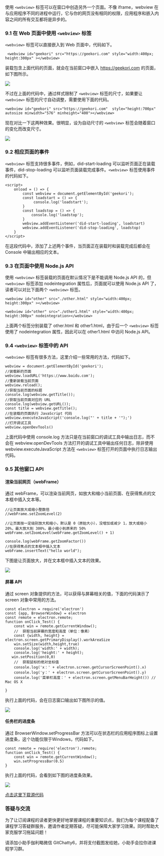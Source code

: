 使用 `<webview>` 标签可以在窗口中创造另外一个页面。不像 iframe，webview
在与应用程序不同的进程中运行，它与你的网页没有相同的权限，应用程序和嵌入内容之间的所有交互都将是异步的。

### 9.1 在 Web 页面中使用 `<webview>` 标签

`<webview>` 标签可以直接嵌入到 Web 页面中，代码如下。

    
    
     <webview id="geekori" src="https://geekori.com" style="width:400px; height:300px" ></webview>
    

装载包含上面代码的页面，就会在当前窗口中嵌入 <https://geekori.com> 的页面，如下图所示。

![](https://images.gitbook.cn/87c96230-85ce-11e9-820a-398659fc7dab)

不过在上面的代码中，通过样式限制了 `<webview>` 标签的尺寸，如果要让 `<webview>` 标签的尺寸自动调整，需要使用下面的代码。

    
    
    <webview id="geekori" src="https://geekori.com"  style="height:700px" autosize minwidth="576" minheight="400"></webview>
    

现在对比一下这两种效果。很明显，设为自动尺寸的 `<webview>` 标签会随着窗口的变化而改变尺寸。

![](https://images.gitbook.cn/8f445c90-85ce-11e9-8502-ef0df191d484)

### 9.2 相应页面的事件

`<webview>` 标签支持很多事件，例如，did-start-loading 可以监听页面正在装载事件，did-stop-loading
可以监听页面装载完成事件。`<webview>` 标签使用事件的代码如下。

    
    
    <script>
        onload = () => {
            const webview = document.getElementById('geekori');
            const loadstart = () => {
                 console.log('loadstart');
            }
            const loadstop = () => {
                console.log('loadstop');
            }
            webview.addEventListener('did-start-loading', loadstart)
            webview.addEventListener('did-stop-loading', loadstop)
        }
    </script>
    

在这段代码中，添加了上述两个事件，当页面正在装载时和装载完成后都会在 Console 中输出相应的文本。

### 9.3 在页面中使用 Node.js API

使用 `<webview>` 标签装载的页面在默认情况下是不能调用 Node.js API 的，但 `<webview>` 标签添加
nodeintegration 属性后，页面就可以使用 Node.js API 了，读者可以对比下面两个 `<webview>` 标签。

    
    
    <webview id="other" src="./other.html" style="width:400px; height:300px" ></webview>
    
    <webview id="other" src="./other1.html" style="width:400px; height:300px" nodeintegration></webview>
    

上面两个标签分别装载了 other.html 和 other1.html，由于后一个 `<webview>` 标签使用了 nodeintegration
属性，因此可以在 other1.html 中访问 Node.js API。

### 9.4 `<webview>` 标签中的 API

`<webview>` 标签有很多方法，这里介绍一些常用的方法，代码如下。

    
    
    webview = document.getElementById('geekori');
    //装载新的页面
    webview.loadURL('https://www.baidu.com');
    //重新装载当前页面
    webview.reload();
    //获取当前页面的标题
    console.log(webview.getTitle());
    //获取当前页面对应的 URL
    console.log(webview.getURL());
    const title = webview.getTitle();
    //在装载的页面执行 JavaScript 代码
    webview.executeJavaScript('console.log("' + title + '");')
    //打开调试工具
    webview.openDevTools()
    

上面代码中使用 console.log 方法只是在当前窗口的调试工具中输出日志，而不会在 webview.openDevTools
方法打开的调试工具中输出任何日志，除非使用 webview.executeJavaScript 方法在 `<webview>`
标签打开的页面中执行日志输出代码。

### 9.5 其他窗口 API

#### 渲染当前网页（webFrame）

通过 webFrame，可以渲染当前网页，如放大和缩小当前页面、在获得焦点的文本框中插入文本等。

    
    
    //让页面放大或缩小整数倍
    //webFrame.setZoomLevel(2)
    
    //让页面按一定级别放大和缩小，默认是 0（原始大小），没增加或减少 1，放大或缩小 20%，最大放大到 300%，最小缩小到原来的 50%
    webFrame.setZoomLevel(webFrame.getZoomLevel() + 1)
    
    console.log(webFrame.getZoomFactor())
    //在获得焦点的文本框中插入文本
    webFrame.insertText("hello world");
    

下图是让页面放大，并在文本框中插入文本的效果。

![](https://images.gitbook.cn/967c0c60-85ce-11e9-b968-9b2f7376aaa4)

#### 屏幕 API

通过 screen 对象提供的方法，可以获得与屏幕相关的值，下面的代码演示了 screen 对象中常用的方法。

    
    
    const electron = require('electron')
    const {app, BrowserWindow} = electron
    const remote = electron.remote;
    function onClick_Test() {
        const win = remote.getCurrentWindow();
        //  获取当前屏幕的宽度和高度（单位：像素）
        const {width, height} = electron.screen.getPrimaryDisplay().workAreaSize
        win.setSize(width,height,true)
        console.log('width:' + width);
        console.log('height:' + height);
       win.setPosition(0,0)
        //  获取鼠标的绝对坐标值
        console.log('x：' + electron.screen.getCursorScreenPoint().x)
        console.log('y：' + electron.screen.getCursorScreenPoint().y)
        console.log('菜单栏高度：' + electron.screen.getMenuBarHeight()) // Mac OS X
    
    }
    

执行上面的代码，会在日志窗口输出如下图所示的值。

![](https://images.gitbook.cn/adfcbdd0-85ce-11e9-91fb-3bd59859bbad)

#### 任务栏的进度条

通过 BrowserWindow.setProgressBar 方法可以在状态栏的应用程序图标上设置进度条，这个功能仅限于Windows，代码如下。

    
    
    const remote = require('electron').remote;
    function onClick_Test() {
        const win = remote.getCurrentWindow();
        win.setProgressBar(0.5)
    }
    

执行上面的代码，会看到如下图的进度条效果。

![](https://images.gitbook.cn/b7e70a80-85ce-11e9-8b73-3d3b89e81c98)

[点击这里下载源代码](https://github.com/geekori/electron_gitchat_src)

### 答疑与交流

为了让订阅课程的读者更快更好地掌握课程的重要知识点，我们为每个课程配备了课程学习答疑群服务，邀请作者定期答疑，尽可能保障大家学习效果。同时帮助大家克服学习拖延问题！

请添加小助手伽利略微信 GitChatty6，并将支付截图发给她，小助手会拉你进课程学习群。

